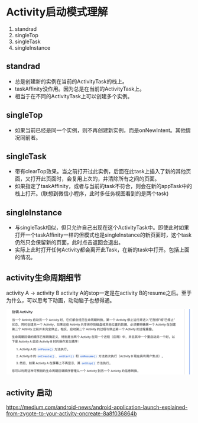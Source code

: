 # Activity启动模式理解

1. standrad
2. singleTop
3. singleTask
4. singleInstance

## standrad

- 总是创建新的实例在当前的ActivityTask的栈上。
- taskAffinity没作用。因为总是在当前的ActivityTask上。
- 相当于在不同的ActivityTask上可以创建多个实例。

## singleTop

- 如果当前已经是同一个实例，则不再创建新实例，而是onNewIntent。其他情况同前者。

## singleTask

- 带有clearTop效果。当之前打开过此实例，后面在此task上插入了新的其他页面，又打开此页面时，会复用上次的，并清除所有之间的页面。
- 如果指定了taskAffinity，或者与当前的task不符合，则会在新的appTask中的栈上打开。(联想到微信小程序，此时多任务视图看到的是两个task)

## singleInstance

- 与singleTask相似，但只允许自己出现在这个ActivityTask中。即使此时如果打开一个taskAffinity一样的但模式也是singleInstance的新页面时，这个task仍然只会保留新的页面，此时点击返回会退出。
- 实际上此时打开任何Activity都会离开此Task，在新的task中打开。包括上面的情况。

## activity生命周期细节

activity A -> activity B
activity A的stop一定是在activity B的resume之后。至于为什么，可以思考下动画，动动脑子也想得通。

![onStop](pics/actvity-onStop.png)

## activity 启动
https://medium.com/android-news/android-application-launch-explained-from-zygote-to-your-activity-oncreate-8a8f036864b

